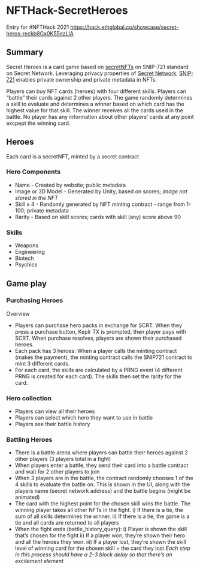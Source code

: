 # NFTHack-SecretHeroes
Entry for #NFTHack 2021 https://hack.ethglobal.co/showcase/secret-heros-reckb8Gx0K55ezLIA

## Summary
Secret Heroes is a card game based on [secretNFTs](https://scrt.network/blog/secret-grant-secret-nft-reference-implementation) on SNIP-721 standard on Secret Network. Leveraging privacy properties of [Secret Network](https://build.scrt.network/), [SNIP-721](https://github.com/baedrik/snip721-reference-impl) enables private ownership and private metadata in NFTs.

Players can buy NFT cards (heroes) with four different skills. Players can “battle” their cards against 2 other players. The game randomly determines a skill to evaluate and determines a winner based on which card has the highest value for that skill. The winner receives all the cards used in the battle. No player has any information about other players’ cards at any point excpept the winning card.

## Heroes
Each card is a secretNFT, minted by a secret contract
### Hero Components
- Name  - Created by website; public metadata 
- Image or 3D Model - Generated by Unity, based on scores; _image not stored in the NFT_
- Skill x 4 - Randomly generated by NFT minting contract - range from 1-100; private metadata
- Rarity - Based on skill scores; cards with skill (any) score above 90

### Skills
- Weapons
- Engineering
- Biotech
- Psychics

## Game play

### Purchasing Heroes
Overview
- Players can purchase hero packs in exchange for SCRT. When they press a purchase button, Keplr TX is prompted, then player pays with SCRT. When purchase resolves, players are shown their purchased heroes.
- Each pack has 3 heroes: When a player calls the minting contract (makes the payment), the minting contract calls the SNIP721 contract to mint 3 different cards.
- For each card, the skills are calculated by a PRNG event (4 different PRNG is created for each card). The skills then set the rarity for the card.

### Hero collection
- Players can view all their heroes
- Players can select which hero they want to use in battle
- Players see their battle history

### Battling Heroes
- There is a battle arena where players can battle their heroes against 2 other players (3 players total in a fight)
- When players enter a battle, they send their card into a battle contract and wait for 2 other players to join
- When 3 players are in the battle, the contract randomly chooses 1 of the 4 skills to evaluate the battle on. This is shown in the UI, along with the players name (secret network address) and the battle begins (might be animated)
- The card with the highest point for the chosen skill wins the battle. The winning player takes all other NFTs in the fight.
i) If there is a tie, the sum of all skills determines the winner.
ii) If there is a tie, the game is a tie and all cards are returned to all players
- When the fight ends (battle_history_query):
i) Player is shown the skill that’s chosen for the fight
ii) If a player won, they’re shown their hero and all the heroes they won.
iii) If a player lost, they’re shown the skill level of winning card for the chosen skill + the card they lost
_Each step in this process should have a 2-3 block delay so that there’s an excitement element_

